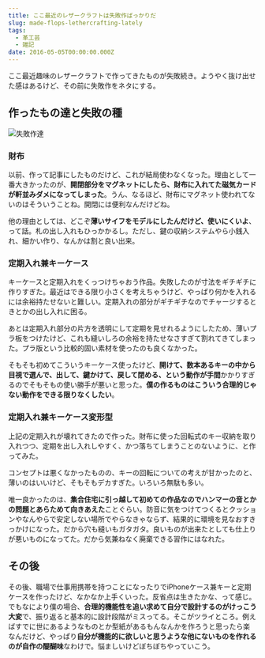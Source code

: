```yaml
---
title: ここ最近のレザークラフトは失敗作ばっかりだ
slug: made-flops-lethercrafting-lately
tags:
  - 革工芸
  - 雑記
date: 2016-05-05T00:00:00.000Z
---
```

ここ最近趣味のレザークラフトで作ってきたものが失敗続き。ようやく抜け出せた感はあるけど、その前に失敗作をネタにする。

## 作ったもの達と失敗の種

![失敗作達](https://lh3.googleusercontent.com/jZRSSuNQebsA7Evwu5j7LYzSl17_O7_LX9DcS8HJrzTkSIILbUXRF51nbJuNQUGC_LdnqzwPaWd15oyfGBqprZpjCKQhrysvnx1zAdMlyEMXOUI6wAlwNSR4gbotgbj3l1sG8HA40xQkOufr1tVH3wEcf-JrklPL14imUcJRqcqe3NxkqiBOrjRIe6jMnEn8tPAsiL9xQOiXZaVxfvVP9NX1-OajpeeRwOM7Y2nC0DdcESpI47r3FYmSnIapvT5UzzWcD_aFyU4xhxKNzDWgJO1XulWSKhyvPjjpJTgmYHFm1QrSADbFnpziGPMsmWcT-phUUpXmdWOeMP4hUwWALUEGRreyTFBM9xQMcDWSyrhoOS4CV6qQTNxmoiT0BUNPocmlJhGA3B-BRK5DM9PRkE3qoUlk5mLIocTzRW7x5LhNxqKo7bY0vPyKf_Ajtk7cvM38cU77zRmqaAv3uYQCzx0oYZHg5t2pfhdDH3tZ3m4XVK1ZLtyh1UikJ0oGo6X1t_SU6qEnEFdegRlnOlXxUbu73Wep11x0T_gtzVQ3tlmPFUS4TDHa-OPugc31r-lG-JpZ "失敗作達")


### 財布
以前、作って記事にしたものだけど、これが結局使わなくなった。理由として一番大きかったのが、**開閉部分をマグネットにしたら、財布に入れてた磁気カードが軒並みダメになってしまった**。うん、なるほど、財布にマグネット使われてないのはそういうことね。開閉には便利なんだけどね。

他の理由としては、どこぞ**薄いサイフをモデルにしたんだけど、使いにくいよ**、って話。札の出し入れもひっかかるし。ただし、鍵の収納システムやら小銭入れ、細かい作り、なんかは割と良い出来。

### 定期入れ兼キーケース
キーケースと定期入れをくっつけちゃおう作品。失敗したのが寸法をギチギチに作りすぎた。最近はできる限り小さくを考えちゃうけど、やっぱり何かを入れるには余裕持たせないと難しい。定期入れの部分がギチギチなのでチャージするときとかの出し入れに困る。

あとは定期入れ部分の片方を透明にして定期を見せれるようにしたため、薄いプラ板をつけたけど、これも縫いしろの余裕を持たせなさすぎて割れてきてしまった。プラ版という比較的固い素材を使ったのも良くなかった。

そもそも初めてこういうキーケース使ったけど、**開けて、数本あるキーの中から目視で選んで、出して、鍵かけて、戻して閉める、という動作が手間**かかりすぎるのでそもそもの使い勝手が悪いと思った。**僕の作るものはこういう合理的じゃない動作をできる限りなくしたい**。

### 定期入れ兼キーケース変形型
上記の定期入れが壊れてきたので作った。財布に使った回転式のキー収納を取り入れつつ、定期を出し入れしやすく、かつ落ちてしまうことのないように、と作ってみた。

コンセプトは悪くなかったものの、キーの回転についての考えが甘かったのと、薄いのはいいけど、そもそもデカすぎた。いろいろ無駄も多い。

唯一良かったのは、**集合住宅に引っ越して初めての作品なのでハンマーの音とかの問題とあらためて向きあえた**ことぐらい。防音に気をつけてつくるとクッションやなんやらで安定しない場所でやらなきゃならず、結果的に環境を見なおすきっかけになった。だから穴も縫いもガタガタ。良いものが出来たとしても仕上りが悪いものになってた。だから気兼ねなく廃棄できる習作にはなれた。

## その後
その後、職場で仕事用携帯を持つことになったりでiPhoneケース兼キーと定期ケースを作ったけど、なかなか上手くいった。反省点は生きたかな、って感じ。でもなにより僕の場合、**合理的機能性を追い求めて自分で設計するのがけっこう大変**で、振り返ると基本的に設計段階がミスってる。そこがツライところ。例えばすでに世にあるようなものとか型紙があるもんなんかを作ろうと思ったら楽なんだけど、やっぱり**自分が機能的に欲しいと思うような他にないものを作れるのが自作の醍醐味**なわけで。悩ましいけどぼちぼちやっていこう。
